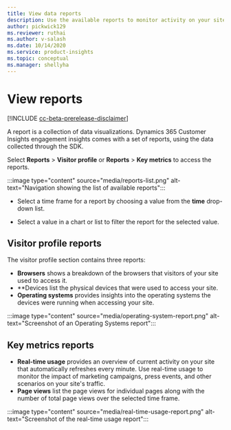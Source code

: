 ```yaml
---
title: View data reports
description: Use the available reports to monitor activity on your site.
author: pickwick129
ms.reviewer: ruthai
ms.author: v-salash
ms.date: 10/14/2020
ms.service: product-insights
ms.topic: conceptual
ms.manager: shellyha
---
```


# View reports

[!INCLUDE [cc-beta-prerelease-disclaimer](includes/cc-beta-prerelease-disclaimer.md)]

A report is a collection of data visualizations. Dynamics 365 Customer Insights engagement insights comes with a set of reports, using the data collected through the SDK.

Select **Reports** > **Visitor profile** or **Reports** > **Key metrics** to access the reports.

:::image type="content" source="media/reports-list.png" alt-text="Navigation showing the list of available reports":::

- Select a time frame for a report by choosing a value from the **time** drop-down list.

- Select a value in a chart or list to filter the report for the selected value.

## Visitor profile reports

The visitor profile section contains three reports:

- **Browsers** shows a breakdown of the browsers that visitors of your site used to access it.
- **Devices list the physical devices that were used to access your site.
- **Operating systems** provides insights into the operating systems the devices were running when accessing your site.

:::image type="content" source="media/operating-system-report.png" alt-text="Screenshot of an Operating Systems report":::

## Key metrics reports

- **Real-time usage** provides an overview of current activity on your site that automatically refreshes every minute. Use real-time usage to monitor the impact of marketing campaigns, press events, and other scenarios on your site's traffic.
- **Page views** list the page views for individual pages along with the number of total page views over the selected time frame.

:::image type="content" source="media/real-time-usage-report.png" alt-text="Screenshot of the real-time usage report":::
